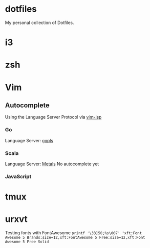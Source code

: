 # dotfiles

My personal collection of Dotfiles.

# i3

# zsh

# Vim

## Autocomplete
Using the Language Server Protocol via [vim-lsp]()

### Go
Language Server: [gopls](golang.org/x/tools/cmd/gopls)

### Scala
Language Server: [Metals](https://github.com/scalameta/metals)
No autocomplete yet

### JavaScript

# tmux

# urxvt
Testing fonts with FontAwesome
`printf '\33]50;%s\007' 'xft:Font Awesome 5 Brands:size=12,xft:FontAwesome 5 Free:size=12,xft:Font Awesome 5 Free Solid`
